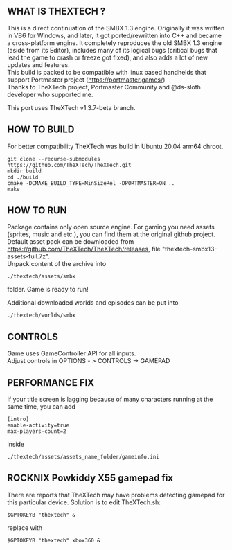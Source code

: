## WHAT IS THEXTECH ?

This is a direct continuation of the SMBX 1.3 engine. Originally it was written in VB6 for Windows, and later, it got ported/rewritten into C++ and became a cross-platform engine. 
It completely reproduces the old SMBX 1.3 engine (aside from its Editor), includes many of its logical bugs (critical bugs that lead the game to crash or freeze got fixed), and also adds a lot of new updates and features.  
This build is packed to be compatible with linux based handhelds that support Portmaster project (https://portmaster.games/)  
Thanks to TheXTech project, Portmaster Community and @ds-sloth developer who supported me.

This port uses TheXTech v1.3.7-beta branch.

## HOW TO BUILD

For better compatibility TheXTech was build in Ubuntu 20.04 arm64 chroot.

```
git clone --recurse-submodules https://github.com/TheXTech/TheXTech.git
mkdir build
cd ./build
cmake -DCMAKE_BUILD_TYPE=MinSizeRel -DPORTMASTER=ON ..
make
```


## HOW TO RUN

Package contains only open source engine. For gaming you need assets (sprites, music and etc.), you can find them at the original github project. 
Default asset pack can be downloaded from https://github.com/TheXTech/TheXTech/releases, file "thextech-smbx13-assets-full.7z".  
Unpack content of the archive into
```
./thextech/assets/smbx
```
folder.
Game is ready to run!

Additional downloaded worlds and episodes can be put into
```
./thextech/worlds/smbx
```


## CONTROLS

Game uses GameController API for all inputs.  
Adjust controls in OPTIONS - > CONTROLS -> GAMEPAD  


## PERFORMANCE FIX

If your title screen is lagging because of many characters running at the same time, you can add
```
[intro]
enable-activity=true
max-players-count=2
```
inside 
```
./thextech/assets/assets_name_folder/gameinfo.ini
```


## ROCKNIX Powkiddy X55 gamepad fix

There are reports that TheXTech may have problems detecting gamepad for this particular device. Solution is to edit TheXTech.sh:
```
$GPTOKEYB "thextech" &
```
replace with 
```
$GPTOKEYB "thextech" xbox360 &
```

